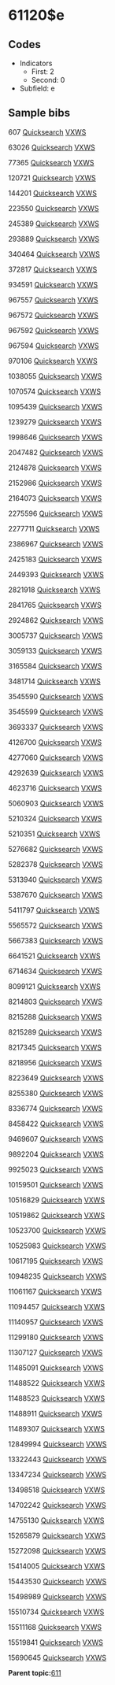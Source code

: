 # 61120$e

## Codes

-   Indicators
    -   First: 2
    -   Second: 0
-   Subfield: e

## Sample bibs

607 [Quicksearch](https://search.library.yale.edu/catalog/607) [VXWS](http://prodorbis.library.yale.edu:7014/vxws/GetHoldingsService?bibId=607)

63026 [Quicksearch](https://search.library.yale.edu/catalog/63026) [VXWS](http://prodorbis.library.yale.edu:7014/vxws/GetHoldingsService?bibId=63026)

77365 [Quicksearch](https://search.library.yale.edu/catalog/77365) [VXWS](http://prodorbis.library.yale.edu:7014/vxws/GetHoldingsService?bibId=77365)

120721 [Quicksearch](https://search.library.yale.edu/catalog/120721) [VXWS](http://prodorbis.library.yale.edu:7014/vxws/GetHoldingsService?bibId=120721)

144201 [Quicksearch](https://search.library.yale.edu/catalog/144201) [VXWS](http://prodorbis.library.yale.edu:7014/vxws/GetHoldingsService?bibId=144201)

223550 [Quicksearch](https://search.library.yale.edu/catalog/223550) [VXWS](http://prodorbis.library.yale.edu:7014/vxws/GetHoldingsService?bibId=223550)

245389 [Quicksearch](https://search.library.yale.edu/catalog/245389) [VXWS](http://prodorbis.library.yale.edu:7014/vxws/GetHoldingsService?bibId=245389)

293889 [Quicksearch](https://search.library.yale.edu/catalog/293889) [VXWS](http://prodorbis.library.yale.edu:7014/vxws/GetHoldingsService?bibId=293889)

340464 [Quicksearch](https://search.library.yale.edu/catalog/340464) [VXWS](http://prodorbis.library.yale.edu:7014/vxws/GetHoldingsService?bibId=340464)

372817 [Quicksearch](https://search.library.yale.edu/catalog/372817) [VXWS](http://prodorbis.library.yale.edu:7014/vxws/GetHoldingsService?bibId=372817)

934591 [Quicksearch](https://search.library.yale.edu/catalog/934591) [VXWS](http://prodorbis.library.yale.edu:7014/vxws/GetHoldingsService?bibId=934591)

967557 [Quicksearch](https://search.library.yale.edu/catalog/967557) [VXWS](http://prodorbis.library.yale.edu:7014/vxws/GetHoldingsService?bibId=967557)

967572 [Quicksearch](https://search.library.yale.edu/catalog/967572) [VXWS](http://prodorbis.library.yale.edu:7014/vxws/GetHoldingsService?bibId=967572)

967592 [Quicksearch](https://search.library.yale.edu/catalog/967592) [VXWS](http://prodorbis.library.yale.edu:7014/vxws/GetHoldingsService?bibId=967592)

967594 [Quicksearch](https://search.library.yale.edu/catalog/967594) [VXWS](http://prodorbis.library.yale.edu:7014/vxws/GetHoldingsService?bibId=967594)

970106 [Quicksearch](https://search.library.yale.edu/catalog/970106) [VXWS](http://prodorbis.library.yale.edu:7014/vxws/GetHoldingsService?bibId=970106)

1038055 [Quicksearch](https://search.library.yale.edu/catalog/1038055) [VXWS](http://prodorbis.library.yale.edu:7014/vxws/GetHoldingsService?bibId=1038055)

1070574 [Quicksearch](https://search.library.yale.edu/catalog/1070574) [VXWS](http://prodorbis.library.yale.edu:7014/vxws/GetHoldingsService?bibId=1070574)

1095439 [Quicksearch](https://search.library.yale.edu/catalog/1095439) [VXWS](http://prodorbis.library.yale.edu:7014/vxws/GetHoldingsService?bibId=1095439)

1239279 [Quicksearch](https://search.library.yale.edu/catalog/1239279) [VXWS](http://prodorbis.library.yale.edu:7014/vxws/GetHoldingsService?bibId=1239279)

1998646 [Quicksearch](https://search.library.yale.edu/catalog/1998646) [VXWS](http://prodorbis.library.yale.edu:7014/vxws/GetHoldingsService?bibId=1998646)

2047482 [Quicksearch](https://search.library.yale.edu/catalog/2047482) [VXWS](http://prodorbis.library.yale.edu:7014/vxws/GetHoldingsService?bibId=2047482)

2124878 [Quicksearch](https://search.library.yale.edu/catalog/2124878) [VXWS](http://prodorbis.library.yale.edu:7014/vxws/GetHoldingsService?bibId=2124878)

2152986 [Quicksearch](https://search.library.yale.edu/catalog/2152986) [VXWS](http://prodorbis.library.yale.edu:7014/vxws/GetHoldingsService?bibId=2152986)

2164073 [Quicksearch](https://search.library.yale.edu/catalog/2164073) [VXWS](http://prodorbis.library.yale.edu:7014/vxws/GetHoldingsService?bibId=2164073)

2275596 [Quicksearch](https://search.library.yale.edu/catalog/2275596) [VXWS](http://prodorbis.library.yale.edu:7014/vxws/GetHoldingsService?bibId=2275596)

2277711 [Quicksearch](https://search.library.yale.edu/catalog/2277711) [VXWS](http://prodorbis.library.yale.edu:7014/vxws/GetHoldingsService?bibId=2277711)

2386967 [Quicksearch](https://search.library.yale.edu/catalog/2386967) [VXWS](http://prodorbis.library.yale.edu:7014/vxws/GetHoldingsService?bibId=2386967)

2425183 [Quicksearch](https://search.library.yale.edu/catalog/2425183) [VXWS](http://prodorbis.library.yale.edu:7014/vxws/GetHoldingsService?bibId=2425183)

2449393 [Quicksearch](https://search.library.yale.edu/catalog/2449393) [VXWS](http://prodorbis.library.yale.edu:7014/vxws/GetHoldingsService?bibId=2449393)

2821918 [Quicksearch](https://search.library.yale.edu/catalog/2821918) [VXWS](http://prodorbis.library.yale.edu:7014/vxws/GetHoldingsService?bibId=2821918)

2841765 [Quicksearch](https://search.library.yale.edu/catalog/2841765) [VXWS](http://prodorbis.library.yale.edu:7014/vxws/GetHoldingsService?bibId=2841765)

2924862 [Quicksearch](https://search.library.yale.edu/catalog/2924862) [VXWS](http://prodorbis.library.yale.edu:7014/vxws/GetHoldingsService?bibId=2924862)

3005737 [Quicksearch](https://search.library.yale.edu/catalog/3005737) [VXWS](http://prodorbis.library.yale.edu:7014/vxws/GetHoldingsService?bibId=3005737)

3059133 [Quicksearch](https://search.library.yale.edu/catalog/3059133) [VXWS](http://prodorbis.library.yale.edu:7014/vxws/GetHoldingsService?bibId=3059133)

3165584 [Quicksearch](https://search.library.yale.edu/catalog/3165584) [VXWS](http://prodorbis.library.yale.edu:7014/vxws/GetHoldingsService?bibId=3165584)

3481714 [Quicksearch](https://search.library.yale.edu/catalog/3481714) [VXWS](http://prodorbis.library.yale.edu:7014/vxws/GetHoldingsService?bibId=3481714)

3545590 [Quicksearch](https://search.library.yale.edu/catalog/3545590) [VXWS](http://prodorbis.library.yale.edu:7014/vxws/GetHoldingsService?bibId=3545590)

3545599 [Quicksearch](https://search.library.yale.edu/catalog/3545599) [VXWS](http://prodorbis.library.yale.edu:7014/vxws/GetHoldingsService?bibId=3545599)

3693337 [Quicksearch](https://search.library.yale.edu/catalog/3693337) [VXWS](http://prodorbis.library.yale.edu:7014/vxws/GetHoldingsService?bibId=3693337)

4126700 [Quicksearch](https://search.library.yale.edu/catalog/4126700) [VXWS](http://prodorbis.library.yale.edu:7014/vxws/GetHoldingsService?bibId=4126700)

4277060 [Quicksearch](https://search.library.yale.edu/catalog/4277060) [VXWS](http://prodorbis.library.yale.edu:7014/vxws/GetHoldingsService?bibId=4277060)

4292639 [Quicksearch](https://search.library.yale.edu/catalog/4292639) [VXWS](http://prodorbis.library.yale.edu:7014/vxws/GetHoldingsService?bibId=4292639)

4623716 [Quicksearch](https://search.library.yale.edu/catalog/4623716) [VXWS](http://prodorbis.library.yale.edu:7014/vxws/GetHoldingsService?bibId=4623716)

5060903 [Quicksearch](https://search.library.yale.edu/catalog/5060903) [VXWS](http://prodorbis.library.yale.edu:7014/vxws/GetHoldingsService?bibId=5060903)

5210324 [Quicksearch](https://search.library.yale.edu/catalog/5210324) [VXWS](http://prodorbis.library.yale.edu:7014/vxws/GetHoldingsService?bibId=5210324)

5210351 [Quicksearch](https://search.library.yale.edu/catalog/5210351) [VXWS](http://prodorbis.library.yale.edu:7014/vxws/GetHoldingsService?bibId=5210351)

5276682 [Quicksearch](https://search.library.yale.edu/catalog/5276682) [VXWS](http://prodorbis.library.yale.edu:7014/vxws/GetHoldingsService?bibId=5276682)

5282378 [Quicksearch](https://search.library.yale.edu/catalog/5282378) [VXWS](http://prodorbis.library.yale.edu:7014/vxws/GetHoldingsService?bibId=5282378)

5313940 [Quicksearch](https://search.library.yale.edu/catalog/5313940) [VXWS](http://prodorbis.library.yale.edu:7014/vxws/GetHoldingsService?bibId=5313940)

5387670 [Quicksearch](https://search.library.yale.edu/catalog/5387670) [VXWS](http://prodorbis.library.yale.edu:7014/vxws/GetHoldingsService?bibId=5387670)

5411797 [Quicksearch](https://search.library.yale.edu/catalog/5411797) [VXWS](http://prodorbis.library.yale.edu:7014/vxws/GetHoldingsService?bibId=5411797)

5565572 [Quicksearch](https://search.library.yale.edu/catalog/5565572) [VXWS](http://prodorbis.library.yale.edu:7014/vxws/GetHoldingsService?bibId=5565572)

5667383 [Quicksearch](https://search.library.yale.edu/catalog/5667383) [VXWS](http://prodorbis.library.yale.edu:7014/vxws/GetHoldingsService?bibId=5667383)

6641521 [Quicksearch](https://search.library.yale.edu/catalog/6641521) [VXWS](http://prodorbis.library.yale.edu:7014/vxws/GetHoldingsService?bibId=6641521)

6714634 [Quicksearch](https://search.library.yale.edu/catalog/6714634) [VXWS](http://prodorbis.library.yale.edu:7014/vxws/GetHoldingsService?bibId=6714634)

8099121 [Quicksearch](https://search.library.yale.edu/catalog/8099121) [VXWS](http://prodorbis.library.yale.edu:7014/vxws/GetHoldingsService?bibId=8099121)

8214803 [Quicksearch](https://search.library.yale.edu/catalog/8214803) [VXWS](http://prodorbis.library.yale.edu:7014/vxws/GetHoldingsService?bibId=8214803)

8215288 [Quicksearch](https://search.library.yale.edu/catalog/8215288) [VXWS](http://prodorbis.library.yale.edu:7014/vxws/GetHoldingsService?bibId=8215288)

8215289 [Quicksearch](https://search.library.yale.edu/catalog/8215289) [VXWS](http://prodorbis.library.yale.edu:7014/vxws/GetHoldingsService?bibId=8215289)

8217345 [Quicksearch](https://search.library.yale.edu/catalog/8217345) [VXWS](http://prodorbis.library.yale.edu:7014/vxws/GetHoldingsService?bibId=8217345)

8218956 [Quicksearch](https://search.library.yale.edu/catalog/8218956) [VXWS](http://prodorbis.library.yale.edu:7014/vxws/GetHoldingsService?bibId=8218956)

8223649 [Quicksearch](https://search.library.yale.edu/catalog/8223649) [VXWS](http://prodorbis.library.yale.edu:7014/vxws/GetHoldingsService?bibId=8223649)

8255380 [Quicksearch](https://search.library.yale.edu/catalog/8255380) [VXWS](http://prodorbis.library.yale.edu:7014/vxws/GetHoldingsService?bibId=8255380)

8336774 [Quicksearch](https://search.library.yale.edu/catalog/8336774) [VXWS](http://prodorbis.library.yale.edu:7014/vxws/GetHoldingsService?bibId=8336774)

8458422 [Quicksearch](https://search.library.yale.edu/catalog/8458422) [VXWS](http://prodorbis.library.yale.edu:7014/vxws/GetHoldingsService?bibId=8458422)

9469607 [Quicksearch](https://search.library.yale.edu/catalog/9469607) [VXWS](http://prodorbis.library.yale.edu:7014/vxws/GetHoldingsService?bibId=9469607)

9892204 [Quicksearch](https://search.library.yale.edu/catalog/9892204) [VXWS](http://prodorbis.library.yale.edu:7014/vxws/GetHoldingsService?bibId=9892204)

9925023 [Quicksearch](https://search.library.yale.edu/catalog/9925023) [VXWS](http://prodorbis.library.yale.edu:7014/vxws/GetHoldingsService?bibId=9925023)

10159501 [Quicksearch](https://search.library.yale.edu/catalog/10159501) [VXWS](http://prodorbis.library.yale.edu:7014/vxws/GetHoldingsService?bibId=10159501)

10516829 [Quicksearch](https://search.library.yale.edu/catalog/10516829) [VXWS](http://prodorbis.library.yale.edu:7014/vxws/GetHoldingsService?bibId=10516829)

10519862 [Quicksearch](https://search.library.yale.edu/catalog/10519862) [VXWS](http://prodorbis.library.yale.edu:7014/vxws/GetHoldingsService?bibId=10519862)

10523700 [Quicksearch](https://search.library.yale.edu/catalog/10523700) [VXWS](http://prodorbis.library.yale.edu:7014/vxws/GetHoldingsService?bibId=10523700)

10525983 [Quicksearch](https://search.library.yale.edu/catalog/10525983) [VXWS](http://prodorbis.library.yale.edu:7014/vxws/GetHoldingsService?bibId=10525983)

10617195 [Quicksearch](https://search.library.yale.edu/catalog/10617195) [VXWS](http://prodorbis.library.yale.edu:7014/vxws/GetHoldingsService?bibId=10617195)

10948235 [Quicksearch](https://search.library.yale.edu/catalog/10948235) [VXWS](http://prodorbis.library.yale.edu:7014/vxws/GetHoldingsService?bibId=10948235)

11061167 [Quicksearch](https://search.library.yale.edu/catalog/11061167) [VXWS](http://prodorbis.library.yale.edu:7014/vxws/GetHoldingsService?bibId=11061167)

11094457 [Quicksearch](https://search.library.yale.edu/catalog/11094457) [VXWS](http://prodorbis.library.yale.edu:7014/vxws/GetHoldingsService?bibId=11094457)

11140957 [Quicksearch](https://search.library.yale.edu/catalog/11140957) [VXWS](http://prodorbis.library.yale.edu:7014/vxws/GetHoldingsService?bibId=11140957)

11299180 [Quicksearch](https://search.library.yale.edu/catalog/11299180) [VXWS](http://prodorbis.library.yale.edu:7014/vxws/GetHoldingsService?bibId=11299180)

11307127 [Quicksearch](https://search.library.yale.edu/catalog/11307127) [VXWS](http://prodorbis.library.yale.edu:7014/vxws/GetHoldingsService?bibId=11307127)

11485091 [Quicksearch](https://search.library.yale.edu/catalog/11485091) [VXWS](http://prodorbis.library.yale.edu:7014/vxws/GetHoldingsService?bibId=11485091)

11488522 [Quicksearch](https://search.library.yale.edu/catalog/11488522) [VXWS](http://prodorbis.library.yale.edu:7014/vxws/GetHoldingsService?bibId=11488522)

11488523 [Quicksearch](https://search.library.yale.edu/catalog/11488523) [VXWS](http://prodorbis.library.yale.edu:7014/vxws/GetHoldingsService?bibId=11488523)

11488911 [Quicksearch](https://search.library.yale.edu/catalog/11488911) [VXWS](http://prodorbis.library.yale.edu:7014/vxws/GetHoldingsService?bibId=11488911)

11489307 [Quicksearch](https://search.library.yale.edu/catalog/11489307) [VXWS](http://prodorbis.library.yale.edu:7014/vxws/GetHoldingsService?bibId=11489307)

12849994 [Quicksearch](https://search.library.yale.edu/catalog/12849994) [VXWS](http://prodorbis.library.yale.edu:7014/vxws/GetHoldingsService?bibId=12849994)

13322443 [Quicksearch](https://search.library.yale.edu/catalog/13322443) [VXWS](http://prodorbis.library.yale.edu:7014/vxws/GetHoldingsService?bibId=13322443)

13347234 [Quicksearch](https://search.library.yale.edu/catalog/13347234) [VXWS](http://prodorbis.library.yale.edu:7014/vxws/GetHoldingsService?bibId=13347234)

13498518 [Quicksearch](https://search.library.yale.edu/catalog/13498518) [VXWS](http://prodorbis.library.yale.edu:7014/vxws/GetHoldingsService?bibId=13498518)

14702242 [Quicksearch](https://search.library.yale.edu/catalog/14702242) [VXWS](http://prodorbis.library.yale.edu:7014/vxws/GetHoldingsService?bibId=14702242)

14755130 [Quicksearch](https://search.library.yale.edu/catalog/14755130) [VXWS](http://prodorbis.library.yale.edu:7014/vxws/GetHoldingsService?bibId=14755130)

15265879 [Quicksearch](https://search.library.yale.edu/catalog/15265879) [VXWS](http://prodorbis.library.yale.edu:7014/vxws/GetHoldingsService?bibId=15265879)

15272098 [Quicksearch](https://search.library.yale.edu/catalog/15272098) [VXWS](http://prodorbis.library.yale.edu:7014/vxws/GetHoldingsService?bibId=15272098)

15414005 [Quicksearch](https://search.library.yale.edu/catalog/15414005) [VXWS](http://prodorbis.library.yale.edu:7014/vxws/GetHoldingsService?bibId=15414005)

15443530 [Quicksearch](https://search.library.yale.edu/catalog/15443530) [VXWS](http://prodorbis.library.yale.edu:7014/vxws/GetHoldingsService?bibId=15443530)

15498989 [Quicksearch](https://search.library.yale.edu/catalog/15498989) [VXWS](http://prodorbis.library.yale.edu:7014/vxws/GetHoldingsService?bibId=15498989)

15510734 [Quicksearch](https://search.library.yale.edu/catalog/15510734) [VXWS](http://prodorbis.library.yale.edu:7014/vxws/GetHoldingsService?bibId=15510734)

15511168 [Quicksearch](https://search.library.yale.edu/catalog/15511168) [VXWS](http://prodorbis.library.yale.edu:7014/vxws/GetHoldingsService?bibId=15511168)

15519841 [Quicksearch](https://search.library.yale.edu/catalog/15519841) [VXWS](http://prodorbis.library.yale.edu:7014/vxws/GetHoldingsService?bibId=15519841)

15690645 [Quicksearch](https://search.library.yale.edu/catalog/15690645) [VXWS](http://prodorbis.library.yale.edu:7014/vxws/GetHoldingsService?bibId=15690645)

**Parent topic:**[611](../../tags/611/611.md)

